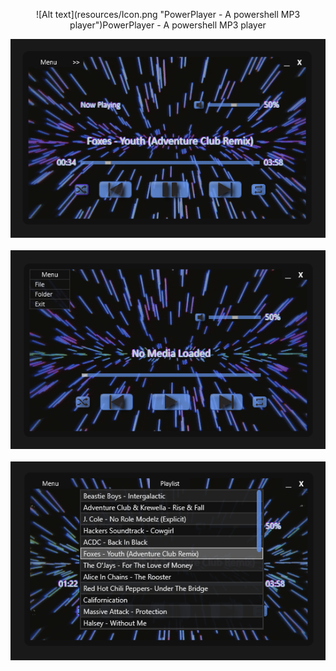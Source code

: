 <p align="center">
![Alt text](resources/Icon.png "PowerPlayer - A powershell MP3 player")PowerPlayer - A powershell MP3 player</p>
<p align="center"><img src="https://github.com/illsk1lls/PowerPlayer/blob/main/.readme/player-screenshot.png?raw=true"><br><br>
<img src="https://github.com/illsk1lls/PowerPlayer/blob/main/.readme/player-screenshot-menu.png?raw=true"><br><br>
<img src="https://github.com/illsk1lls/PowerPlayer/blob/main/.readme/player-screenshot-playlist.png?raw=true"></p>
